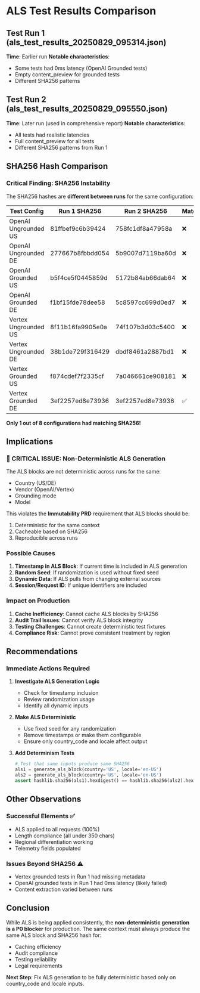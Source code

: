 # ALS Test Results Comparison

## Test Run 1 (als_test_results_20250829_095314.json)
**Time**: Earlier run
**Notable characteristics**: 
- Some tests had 0ms latency (OpenAI Grounded tests)
- Empty content_preview for grounded tests
- Different SHA256 patterns

## Test Run 2 (als_test_results_20250829_095550.json)  
**Time**: Later run (used in comprehensive report)
**Notable characteristics**:
- All tests had realistic latencies
- Full content_preview for all tests
- Different SHA256 patterns from Run 1

## SHA256 Hash Comparison

### Critical Finding: SHA256 Instability
The SHA256 hashes are **different between runs** for the same configuration:

| Test Config | Run 1 SHA256 | Run 2 SHA256 | Match? |
|------------|--------------|--------------|--------|
| OpenAI Ungrounded US | 81ffbef9c6b39424 | 758fc1df8a47958a | ❌ |
| OpenAI Ungrounded DE | 277667b8fbbdd054 | 5b9007d7119ba60d | ❌ |
| OpenAI Grounded US | b5f4ce5f0445859d | 5172b84ab66dab64 | ❌ |
| OpenAI Grounded DE | f1bf15fde78dee58 | 5c8597cc699d0ed7 | ❌ |
| Vertex Ungrounded US | 8f11b16fa9905e0a | 74f107b3d03c5400 | ❌ |
| Vertex Ungrounded DE | 38b1de729f316429 | dbdf8461a2887bd1 | ❌ |
| Vertex Grounded US | f874cdef7f2335cf | 7a046661ce908181 | ❌ |
| Vertex Grounded DE | 3ef2257ed8e73936 | 3ef2257ed8e73936 | ✅ |

**Only 1 out of 8 configurations had matching SHA256!**

## Implications

### 🔴 CRITICAL ISSUE: Non-Deterministic ALS Generation

The ALS blocks are not deterministic across runs for the same:
- Country (US/DE)
- Vendor (OpenAI/Vertex)
- Grounding mode
- Model

This violates the **Immutability PRD** requirement that ALS blocks should be:
1. Deterministic for the same context
2. Cacheable based on SHA256
3. Reproducible across runs

### Possible Causes

1. **Timestamp in ALS Block**: If current time is included in ALS generation
2. **Random Seed**: If randomization is used without fixed seed
3. **Dynamic Data**: If ALS pulls from changing external sources
4. **Session/Request ID**: If unique identifiers are included

### Impact on Production

1. **Cache Inefficiency**: Cannot cache ALS blocks by SHA256
2. **Audit Trail Issues**: Cannot verify ALS block integrity
3. **Testing Challenges**: Cannot create deterministic test fixtures
4. **Compliance Risk**: Cannot prove consistent treatment by region

## Recommendations

### Immediate Actions Required

1. **Investigate ALS Generation Logic**
   - Check for timestamp inclusion
   - Review randomization usage
   - Identify all dynamic inputs

2. **Make ALS Deterministic**
   - Use fixed seed for any randomization
   - Remove timestamps or make them configurable
   - Ensure only country_code and locale affect output

3. **Add Determinism Tests**
   ```python
   # Test that same inputs produce same SHA256
   als1 = generate_als_block(country='US', locale='en-US')
   als2 = generate_als_block(country='US', locale='en-US')
   assert hashlib.sha256(als1).hexdigest() == hashlib.sha256(als2).hexdigest()
   ```

## Other Observations

### Successful Elements ✅
- ALS applied to all requests (100%)
- Length compliance (all under 350 chars)
- Regional differentiation working
- Telemetry fields populated

### Issues Beyond SHA256 ⚠️
- Vertex grounded tests in Run 1 had missing metadata
- OpenAI grounded tests in Run 1 had 0ms latency (likely failed)
- Content extraction varied between runs

## Conclusion

While ALS is being applied consistently, the **non-deterministic generation is a P0 blocker** for production. The same context must always produce the same ALS block and SHA256 hash for:
- Caching efficiency
- Audit compliance  
- Testing reliability
- Legal requirements

**Next Step**: Fix ALS generation to be fully deterministic based only on country_code and locale inputs.